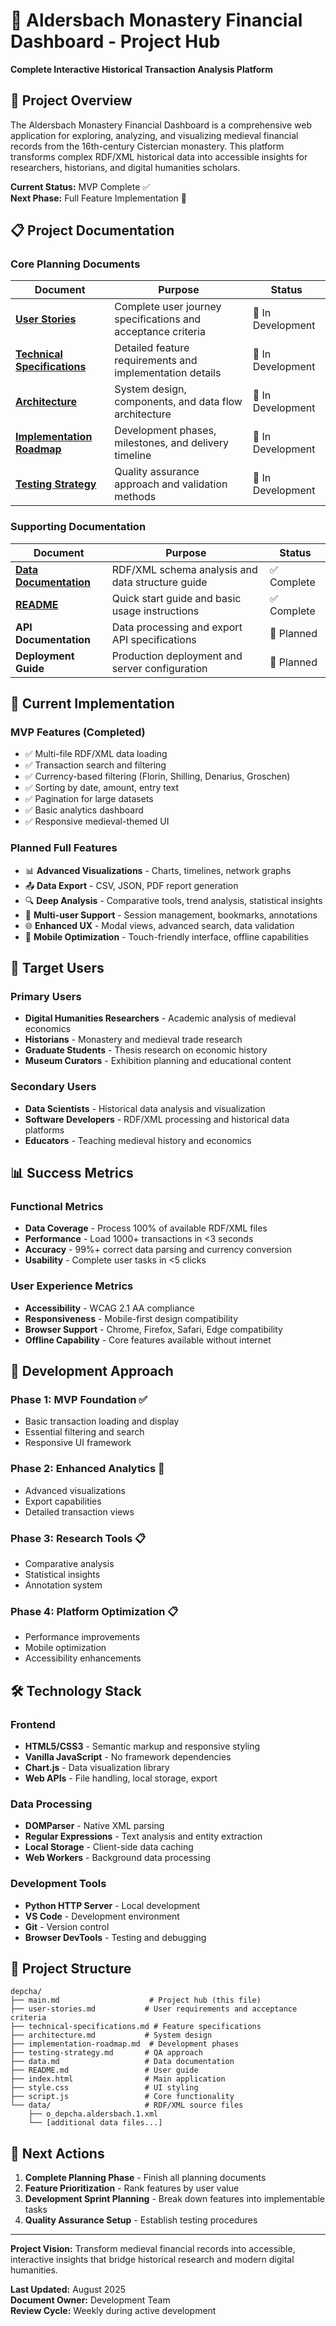 # 📜 Aldersbach Monastery Financial Dashboard - Project Hub

**Complete Interactive Historical Transaction Analysis Platform**

## 🎯 Project Overview

The Aldersbach Monastery Financial Dashboard is a comprehensive web application for exploring, analyzing, and visualizing medieval financial records from the 16th-century Cistercian monastery. This platform transforms complex RDF/XML historical data into accessible insights for researchers, historians, and digital humanities scholars.

**Current Status:** MVP Complete ✅  
**Next Phase:** Full Feature Implementation 🚀

## 📋 Project Documentation

### Core Planning Documents

| Document | Purpose | Status |
|----------|---------|---------|
| **[User Stories](user-stories.md)** | Complete user journey specifications and acceptance criteria | 📝 In Development |
| **[Technical Specifications](technical-specifications.md)** | Detailed feature requirements and implementation details | 📝 In Development |
| **[Architecture](architecture.md)** | System design, components, and data flow architecture | 📝 In Development |
| **[Implementation Roadmap](implementation-roadmap.md)** | Development phases, milestones, and delivery timeline | 📝 In Development |
| **[Testing Strategy](testing-strategy.md)** | Quality assurance approach and validation methods | 📝 In Development |

### Supporting Documentation

| Document | Purpose | Status |
|----------|---------|---------|
| **[Data Documentation](data.md)** | RDF/XML schema analysis and data structure guide | ✅ Complete |
| **[README](README.md)** | Quick start guide and basic usage instructions | ✅ Complete |
| **API Documentation** | Data processing and export API specifications | 🔄 Planned |
| **Deployment Guide** | Production deployment and server configuration | 🔄 Planned |

## 🚀 Current Implementation

### MVP Features (Completed)
- ✅ Multi-file RDF/XML data loading
- ✅ Transaction search and filtering
- ✅ Currency-based filtering (Florin, Shilling, Denarius, Groschen)
- ✅ Sorting by date, amount, entry text
- ✅ Pagination for large datasets
- ✅ Basic analytics dashboard
- ✅ Responsive medieval-themed UI

### Planned Full Features
- 📊 **Advanced Visualizations** - Charts, timelines, network graphs
- 📤 **Data Export** - CSV, JSON, PDF report generation
- 🔍 **Deep Analysis** - Comparative tools, trend analysis, statistical insights
- 👥 **Multi-user Support** - Session management, bookmarks, annotations
- 🌐 **Enhanced UX** - Modal views, advanced search, data validation
- 📱 **Mobile Optimization** - Touch-friendly interface, offline capabilities

## 🎯 Target Users

### Primary Users
- **Digital Humanities Researchers** - Academic analysis of medieval economics
- **Historians** - Monastery and medieval trade research  
- **Graduate Students** - Thesis research on economic history
- **Museum Curators** - Exhibition planning and educational content

### Secondary Users
- **Data Scientists** - Historical data analysis and visualization
- **Software Developers** - RDF/XML processing and historical data platforms
- **Educators** - Teaching medieval history and economics

## 📊 Success Metrics

### Functional Metrics
- **Data Coverage** - Process 100% of available RDF/XML files
- **Performance** - Load 1000+ transactions in <3 seconds
- **Accuracy** - 99%+ correct data parsing and currency conversion
- **Usability** - Complete user tasks in <5 clicks

### User Experience Metrics
- **Accessibility** - WCAG 2.1 AA compliance
- **Responsiveness** - Mobile-first design compatibility
- **Browser Support** - Chrome, Firefox, Safari, Edge compatibility
- **Offline Capability** - Core features available without internet

## 🔄 Development Approach

### Phase 1: MVP Foundation ✅
- Basic transaction loading and display
- Essential filtering and search
- Responsive UI framework

### Phase 2: Enhanced Analytics 🔄
- Advanced visualizations
- Export capabilities
- Detailed transaction views

### Phase 3: Research Tools 📋
- Comparative analysis
- Statistical insights
- Annotation system

### Phase 4: Platform Optimization 📋
- Performance improvements
- Mobile optimization
- Accessibility enhancements

## 🛠️ Technology Stack

### Frontend
- **HTML5/CSS3** - Semantic markup and responsive styling
- **Vanilla JavaScript** - No framework dependencies
- **Chart.js** - Data visualization library
- **Web APIs** - File handling, local storage, export

### Data Processing
- **DOMParser** - Native XML parsing
- **Regular Expressions** - Text analysis and entity extraction
- **Local Storage** - Client-side data caching
- **Web Workers** - Background data processing

### Development Tools
- **Python HTTP Server** - Local development
- **VS Code** - Development environment
- **Git** - Version control
- **Browser DevTools** - Testing and debugging

## 📁 Project Structure

```
depcha/
├── main.md                    # Project hub (this file)
├── user-stories.md           # User requirements and acceptance criteria
├── technical-specifications.md # Feature specifications
├── architecture.md           # System design
├── implementation-roadmap.md  # Development phases
├── testing-strategy.md       # QA approach
├── data.md                   # Data documentation
├── README.md                 # User guide
├── index.html                # Main application
├── style.css                 # UI styling
├── script.js                 # Core functionality
└── data/                     # RDF/XML source files
    ├── o_depcha.aldersbach.1.xml
    └── [additional data files...]
```

## 🎯 Next Actions

1. **Complete Planning Phase** - Finish all planning documents
2. **Feature Prioritization** - Rank features by user value
3. **Development Sprint Planning** - Break down features into implementable tasks
4. **Quality Assurance Setup** - Establish testing procedures

---

**Project Vision:** Transform medieval financial records into accessible, interactive insights that bridge historical research and modern digital humanities.

**Last Updated:** August 2025  
**Document Owner:** Development Team  
**Review Cycle:** Weekly during active development